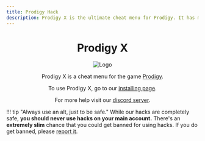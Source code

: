 ```yaml
---
title: Prodigy Hack
description: Prodigy X is the ultimate cheat menu for Prodigy. It has many features and works on all platforms.
---
```


<center>

# Prodigy X

![Logo](https://cdn.discordapp.com/attachments/852986451896959026/980097446589915177/IMG_3310.png)

Prodigy X is a cheat menu for the game [Prodigy](https://www.prodigygame.com/main-en/).

To use Prodigy X, go to our [installing page](installing.md).

For more help visit our [discord server](https://discord.gg/D2jUxNr39K).
</center>

!!! tip "Always use an alt, just to be safe."
    While our hacks are completely safe, **you should never use hacks on your main account.**
    There's an **extremely slim** chance that you could get banned for using hacks. If you do get banned, please [report it](https://discord.gg/D2jUxNr39K).
